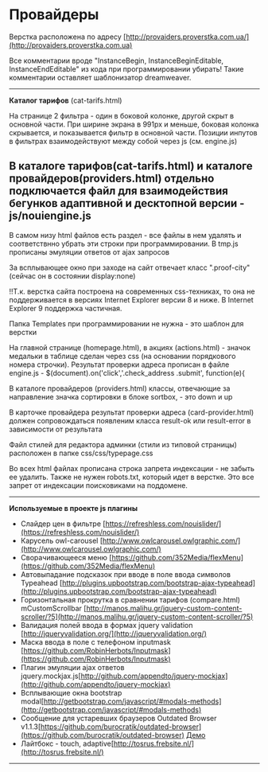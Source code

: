 Провайдеры
================

Верстка расположена по адресу [http://provaiders.proverstka.com.ua/](http://provaiders.proverstka.com.ua)

Все комментарии вроде "InstanceBegin, InstanceBeginEditable, InstanceEndEditable" из кода при программировании убирать! Такие комментарии оставляет шаблонизатор dreamweaver.


---------------------------------------------------------

**Каталог тарифов** (cat-tarifs.html)


На странице 2 фильтра - один в боковой колонке, другой скрыт в основной части. При ширине экрана в 991px и меньше, боковая колонка скрывается, и показывается фильтр в основной части. Позиции инпутов в фильтрах взаимодействуют между собой через js (см. engine.js)

В каталоге тарифов(cat-tarifs.html) и каталоге провайдеров(providers.html) отдельно подключается файл для взаимодействия бегунков адаптивной и десктопной версии  - js/nouiengine.js
---------------------------------------------------------


В самом низу html файлов есть раздел <!-- =temp JS --> - все файлы в нем удалять и соответствнно убрать эти строки при программировании.  В tmp.js прописаны эмуляции ответов от ajax запросов 

За всплывающее окно при заходе на сайт отвечает класс ".proof-city" (сейчас он в состоянии display:none)

!!Т.к. верстка сайта построена на современных css-техниках, то она не поддерживается в версиях Internet Explorer версии 8 и ниже. В Internet Explorer 9 поддержка частичная.

Папка Templates при программировании не нужна - это шаблон для верстки

На главной странице (homepage.html), в акциях (actions.html) - значок медальки в таблице сделан через css (на основании порядкового номера строчки).  Результат проверки адреса прописан в файле engine.js - $(document).on('click','.check_address .submit', function(e){

В каталоге провайдеров (providers.html) классы, отвечающие за направление значка сортировки в блоке sortbox, - это down и up

В карточке провайдера результат проверки адреса (card-provider.html) должен сопровождаться появленим класса result-ok или result-error в зависимости от результата

Файл стилей для редактора админки (стили из типовой страницы) расположен в папке css/css/typepage.css

Во всех html файлах прописана строка запрета индексации <meta name="robots" content="noindex,nofollow" /> - не забыть ее удалить. Также не нужен robots.txt, который идет в верстке. Это все запрет от индексации поисковиками на поддомене.

---------------------------------------------------------
__Используемые в проекте js плагины__
* Слайдер цен в фильтре [https://refreshless.com/nouislider/](https://refreshless.com/nouislider/)
* Карусель owl-carousel [http://www.owlcarousel.owlgraphic.com/](http://www.owlcarousel.owlgraphic.com/)
* Сворачивающееся меню [https://github.com/352Media/flexMenu](https://github.com/352Media/flexMenu)
* Автовыпадание подсказок при вводе в поле ввода символов Typeahead [http://plugins.upbootstrap.com/bootstrap-ajax-typeahead](http://plugins.upbootstrap.com/bootstrap-ajax-typeahead)
* Горизонтальная прокрутка в сравнении тарифов (compare.html) mCustomScrollbar [http://manos.malihu.gr/jquery-custom-content-scroller/?5](http://manos.malihu.gr/jquery-custom-content-scroller/?5)
* Валидация полей ввода в формах jquery validation [http://jqueryvalidation.org/](http://jqueryvalidation.org/)
* Маска ввода в поле с телефоном inputmask [https://github.com/RobinHerbots/Inputmask](https://github.com/RobinHerbots/Inputmask)
* Плагин эмуляции ajax ответов jquery.mockjax.js[http://github.com/appendto/jquery-mockjax](http://github.com/appendto/jquery-mockjax)
* Всплывающие окна bootstrap modal[http://getbootstrap.com/javascript/#modals-methods](http://getbootstrap.com/javascript/#modals-methods)
* Сообщение для устаревших браузеров Outdated Browser v1.1.3[https://github.com/burocratik/outdated-browser](https://github.com/burocratik/outdated-browser) [Демо](http://outdatedbrowser.com/ru)
* Лайтбокс - touch, adaptive[http://tosrus.frebsite.nl/](http://tosrus.frebsite.nl/)

---------------------------------------------------------